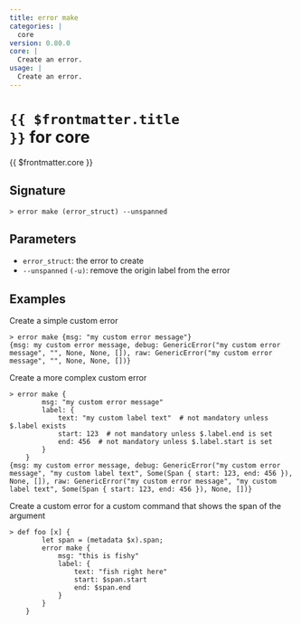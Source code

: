 ```yaml
---
title: error make
categories: |
  core
version: 0.80.0
core: |
  Create an error.
usage: |
  Create an error.
---
```


# <code>{{ $frontmatter.title }}</code> for core

<div class='command-title'>{{ $frontmatter.core }}</div>

## Signature

```> error make (error_struct) --unspanned```

## Parameters

 -  `error_struct`: the error to create
 -  `--unspanned` `(-u)`: remove the origin label from the error

## Examples

Create a simple custom error
```shell
> error make {msg: "my custom error message"}
{msg: my custom error message, debug: GenericError("my custom error message", "", None, None, []), raw: GenericError("my custom error message", "", None, None, [])}
```

Create a more complex custom error
```shell
> error make {
        msg: "my custom error message"
        label: {
            text: "my custom label text"  # not mandatory unless $.label exists
            start: 123  # not mandatory unless $.label.end is set
            end: 456  # not mandatory unless $.label.start is set
        }
    }
{msg: my custom error message, debug: GenericError("my custom error message", "my custom label text", Some(Span { start: 123, end: 456 }), None, []), raw: GenericError("my custom error message", "my custom label text", Some(Span { start: 123, end: 456 }), None, [])}
```

Create a custom error for a custom command that shows the span of the argument
```shell
> def foo [x] {
        let span = (metadata $x).span;
        error make {
            msg: "this is fishy"
            label: {
                text: "fish right here"
                start: $span.start
                end: $span.end
            }
        }
    }

```

